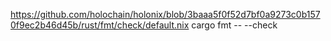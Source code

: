 

https://github.com/holochain/holonix/blob/3baaa5f0f52d7bf0a9273c0b1570f9ec2b46d45b/rust/fmt/check/default.nix
cargo fmt -- --check

